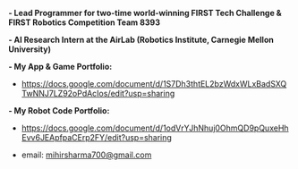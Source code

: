 **- Lead Programmer for two-time world-winning FIRST Tech Challenge & FIRST Robotics Competition Team 8393**

**- AI Research Intern at the AirLab (Robotics Institute, Carnegie Mellon University)**

**- My App & Game Portfolio:**

- https://docs.google.com/document/d/1S7Dh3thtEL2bzWdxWLxBadSXQTwNNJ7LZ92oPdAcIos/edit?usp=sharing

**- My Robot Code Portfolio:**

- https://docs.google.com/document/d/1odVrYJhNhuj0OhmQD9pQuxeHhEvv6JEApfpaCErp2FY/edit?usp=sharing


- email: mihirsharma700@gmail.com
